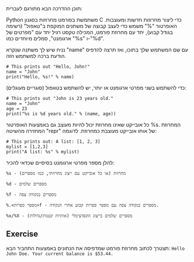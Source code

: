 תוכן ההדרכה הבא מתורגם לעברית:

Python משתמשת בפורמט מחרוזות בסגנון C כדי ליצור מחרוזות חדשות ומעוצבות. האופרטור "%" משמש כדי לעצב קבוצה של משתנים המוקפת ב"טאפול" (רשימה בגודל קבוע), יחד עם מחרוזת פורמט, המכילה טקסט רגיל יחד עם "מפרטים של ארגומנט", סמלים מיוחדים כמו "%s" ו-"%d".

נניח שיש לך משתנה שנקרא "name" עם שם המשתמש שלך בתוכו, ואז תרצה להדפיס הודעת ברכה למשתמש הזה.

    # This prints out "Hello, John!"
    name = "John"
    print("Hello, %s!" % name)

כדי להשתמש בשני מפרטי ארגומנט או יותר, יש להשתמש בטאפול (סוגריים מעוגלים):

    # This prints out "John is 23 years old."
    name = "John"
    age = 23
    print("%s is %d years old." % (name, age))

כל אובייקט שאינו מחרוזת יכול להיות מעוצב גם באמצעות האופרטור %s. המחרוזת המחזירה מהשיטה "repr" של אותו אובייקט מעוצבת כמחרוזת. לדוגמה:

    # This prints out: A list: [1, 2, 3]
    mylist = [1,2,3]
    print("A list: %s" % mylist)

להלן מספר מפרטי ארגומנט בסיסיים שכדאי להכיר:

`%s - מחרוזת (או כל אובייקט עם ייצוג מחרוזתי, כמו מספרים)`

`%d - מספרים שלמים`

`%f - מספרים בנקודה צפה`

`%.<מספר ספרות>f - מספרים בנקודה צפה עם מספר ספרות קבוע אחרי הנקודה.`

`%x/%X - מספרים שלמים בייצוג הקסדצימלי (אותיות קטנות/גדולות)`

Exercise
--------

תצטרך לכתוב מחרוזת פורמט שמדפיסה את הנתונים באמצעות התחביר הבא:
    `Hello John Doe. Your current balance is $53.44.`